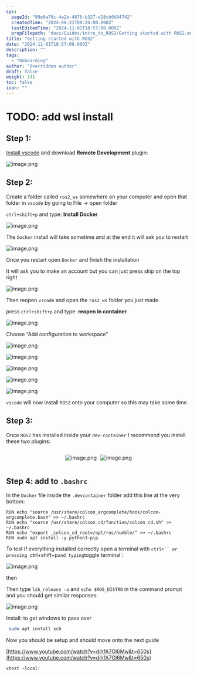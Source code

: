 ```yaml
---
sys:
  pageId: "89e0a78c-4e2b-4070-b327-d28cb0694742"
  createdTime: "2024-08-21T00:24:00.000Z"
  lastEditedTime: "2024-11-01T18:57:00.000Z"
  propFilepath: "docs/Guides/intro_to_ROS2/Getting started with ROS2.md"
title: "Getting started with ROS2"
date: "2024-11-01T18:57:00.000Z"
description: ""
tags:
  - "Onboarding"
author: "Overridden author"
draft: false
weight: 141
toc: false
icon: ""
---
```


# TODO: add wsl install

## Step 1:

[Install vscode](https://code.visualstudio.com/download) and download **Remote Development** plugin:

![image.png](https://prod-files-secure.s3.us-west-2.amazonaws.com/d518164a-d88e-44d1-a4ee-3adb3bd8bce0/efb52993-1881-4a40-b95e-6f020334f022/image.png?X-Amz-Algorithm=AWS4-HMAC-SHA256&X-Amz-Content-Sha256=UNSIGNED-PAYLOAD&X-Amz-Credential=ASIAZI2LB4665YTT37WL%2F20250222%2Fus-west-2%2Fs3%2Faws4_request&X-Amz-Date=20250222T160745Z&X-Amz-Expires=3600&X-Amz-Security-Token=IQoJb3JpZ2luX2VjEMf%2F%2F%2F%2F%2F%2F%2F%2F%2F%2FwEaCXVzLXdlc3QtMiJHMEUCIFIjFbI7HUG6AkN3t%2FusdFGz65Ar5LK3C2ScpNbZPUSuAiEAv9EZyo0MGj6t9%2FbjZ6zpuqtjAI1%2FKPON%2FS7UD7M4YygqiAQI8P%2F%2F%2F%2F%2F%2F%2F%2F%2F%2FARAAGgw2Mzc0MjMxODM4MDUiDCGE2Ika6L5jz18VmircAz4udJS7eWxoZBYVc49KJUDOSKn55vpaeJGoxWUScjCdXyMZlOTlATCKCDwJbLiQRQLVWTpo5vWPkKwOrY0zEpcc3GuyTVgCc984K7%2FP%2Fs6TF%2BQXnATGb%2BmFFt8Pzp%2F7aa2HCDTTxN8SKxm6y5rnFeTrEu23P5PDF0z1aSxQdI6pP%2Ftm0cVMBNhNDmShaA18RPHKmbJ7%2F8U9oYARIo1yjX7wJjxSEMnn2TdezX7GiKft9ZtIHBgpH4ZQSrtv9io%2F3wM8bA6aC7l3IFnybKNdbY%2BcZn6qG2B6xRUImrUrzEI%2B9vwvgrhBDOWA3op0TNNzhyNOkzU4b0ZMSLfnLAxgiVl34PX%2BWFJUAJV8h3QOqUnJyrPe4viFQdK17sqpjUJ0AhOuMCQ%2Fo6IB9UkGSV07ZDn%2F0CjC1dbQXswrspor4akI8ffdvfw4JfmOz4KZUWUbGJD4uZrLlLez7ei0oau9XAJOPTzWy3I4N%2BTMY6ynnDMgJJLw495PuuHx%2FvN54Gnm7bgvdttwYBxO3Ik%2BO9jwG%2F36SRFXao%2FNZ42FXpPY0jxIRovZznbs0%2BlVe3ZcmlX7L0aWDtPTFRLRbLbPt37dWwXx7vqzvRjFxV7%2F8RYhN%2FwKHaRsAdoYi%2BlqWVvvMMXA570GOqUBhcl5g6Kh5C2ESixnj32ZU%2F4634m0b2n3vSiBTDql0dATb13eDma52%2BoIQTC6yhGUt2%2FLTPO%2F23oobBl9DlZ1BeGMsZnPxYhIuJomI4Q6qE5n0Hw8mHugsTAktjLZl8W3KzozTSPrwFFRZjcdSxDjGfzM0sMp7eDHWc%2F3o1sGP2GOEuGe52bVjiA7tCVy%2FeakKrYflgtklbZ1nRte3yB9Oty8Xx0z&X-Amz-Signature=a026a7a8cf2cea8296d1ec024034ec35989df8e51bce47a11c317cd4320a91eb&X-Amz-SignedHeaders=host&x-id=GetObject)

## Step 2:

Create a folder called `ros2_ws` somewhere on your computer and open that folder in `vscode` by going to File → open folder 

`ctrl+shift+p` and type: **Install Docker**

![image.png](https://prod-files-secure.s3.us-west-2.amazonaws.com/d518164a-d88e-44d1-a4ee-3adb3bd8bce0/2269dc0e-1cd5-47ff-bceb-c04ad9b2eab0/image.png?X-Amz-Algorithm=AWS4-HMAC-SHA256&X-Amz-Content-Sha256=UNSIGNED-PAYLOAD&X-Amz-Credential=ASIAZI2LB4665YTT37WL%2F20250222%2Fus-west-2%2Fs3%2Faws4_request&X-Amz-Date=20250222T160745Z&X-Amz-Expires=3600&X-Amz-Security-Token=IQoJb3JpZ2luX2VjEMf%2F%2F%2F%2F%2F%2F%2F%2F%2F%2FwEaCXVzLXdlc3QtMiJHMEUCIFIjFbI7HUG6AkN3t%2FusdFGz65Ar5LK3C2ScpNbZPUSuAiEAv9EZyo0MGj6t9%2FbjZ6zpuqtjAI1%2FKPON%2FS7UD7M4YygqiAQI8P%2F%2F%2F%2F%2F%2F%2F%2F%2F%2FARAAGgw2Mzc0MjMxODM4MDUiDCGE2Ika6L5jz18VmircAz4udJS7eWxoZBYVc49KJUDOSKn55vpaeJGoxWUScjCdXyMZlOTlATCKCDwJbLiQRQLVWTpo5vWPkKwOrY0zEpcc3GuyTVgCc984K7%2FP%2Fs6TF%2BQXnATGb%2BmFFt8Pzp%2F7aa2HCDTTxN8SKxm6y5rnFeTrEu23P5PDF0z1aSxQdI6pP%2Ftm0cVMBNhNDmShaA18RPHKmbJ7%2F8U9oYARIo1yjX7wJjxSEMnn2TdezX7GiKft9ZtIHBgpH4ZQSrtv9io%2F3wM8bA6aC7l3IFnybKNdbY%2BcZn6qG2B6xRUImrUrzEI%2B9vwvgrhBDOWA3op0TNNzhyNOkzU4b0ZMSLfnLAxgiVl34PX%2BWFJUAJV8h3QOqUnJyrPe4viFQdK17sqpjUJ0AhOuMCQ%2Fo6IB9UkGSV07ZDn%2F0CjC1dbQXswrspor4akI8ffdvfw4JfmOz4KZUWUbGJD4uZrLlLez7ei0oau9XAJOPTzWy3I4N%2BTMY6ynnDMgJJLw495PuuHx%2FvN54Gnm7bgvdttwYBxO3Ik%2BO9jwG%2F36SRFXao%2FNZ42FXpPY0jxIRovZznbs0%2BlVe3ZcmlX7L0aWDtPTFRLRbLbPt37dWwXx7vqzvRjFxV7%2F8RYhN%2FwKHaRsAdoYi%2BlqWVvvMMXA570GOqUBhcl5g6Kh5C2ESixnj32ZU%2F4634m0b2n3vSiBTDql0dATb13eDma52%2BoIQTC6yhGUt2%2FLTPO%2F23oobBl9DlZ1BeGMsZnPxYhIuJomI4Q6qE5n0Hw8mHugsTAktjLZl8W3KzozTSPrwFFRZjcdSxDjGfzM0sMp7eDHWc%2F3o1sGP2GOEuGe52bVjiA7tCVy%2FeakKrYflgtklbZ1nRte3yB9Oty8Xx0z&X-Amz-Signature=65f162ab21f82b86e9158d7b3dc8806793aa0e940c8be311ec01b39d1589db0d&X-Amz-SignedHeaders=host&x-id=GetObject)

The `Docker` install will take sometime and at the end it will ask you to restart

![image.png](https://prod-files-secure.s3.us-west-2.amazonaws.com/d518164a-d88e-44d1-a4ee-3adb3bd8bce0/ed233f78-be33-4b1f-b89c-9c346c0e961e/image.png?X-Amz-Algorithm=AWS4-HMAC-SHA256&X-Amz-Content-Sha256=UNSIGNED-PAYLOAD&X-Amz-Credential=ASIAZI2LB4665YTT37WL%2F20250222%2Fus-west-2%2Fs3%2Faws4_request&X-Amz-Date=20250222T160745Z&X-Amz-Expires=3600&X-Amz-Security-Token=IQoJb3JpZ2luX2VjEMf%2F%2F%2F%2F%2F%2F%2F%2F%2F%2FwEaCXVzLXdlc3QtMiJHMEUCIFIjFbI7HUG6AkN3t%2FusdFGz65Ar5LK3C2ScpNbZPUSuAiEAv9EZyo0MGj6t9%2FbjZ6zpuqtjAI1%2FKPON%2FS7UD7M4YygqiAQI8P%2F%2F%2F%2F%2F%2F%2F%2F%2F%2FARAAGgw2Mzc0MjMxODM4MDUiDCGE2Ika6L5jz18VmircAz4udJS7eWxoZBYVc49KJUDOSKn55vpaeJGoxWUScjCdXyMZlOTlATCKCDwJbLiQRQLVWTpo5vWPkKwOrY0zEpcc3GuyTVgCc984K7%2FP%2Fs6TF%2BQXnATGb%2BmFFt8Pzp%2F7aa2HCDTTxN8SKxm6y5rnFeTrEu23P5PDF0z1aSxQdI6pP%2Ftm0cVMBNhNDmShaA18RPHKmbJ7%2F8U9oYARIo1yjX7wJjxSEMnn2TdezX7GiKft9ZtIHBgpH4ZQSrtv9io%2F3wM8bA6aC7l3IFnybKNdbY%2BcZn6qG2B6xRUImrUrzEI%2B9vwvgrhBDOWA3op0TNNzhyNOkzU4b0ZMSLfnLAxgiVl34PX%2BWFJUAJV8h3QOqUnJyrPe4viFQdK17sqpjUJ0AhOuMCQ%2Fo6IB9UkGSV07ZDn%2F0CjC1dbQXswrspor4akI8ffdvfw4JfmOz4KZUWUbGJD4uZrLlLez7ei0oau9XAJOPTzWy3I4N%2BTMY6ynnDMgJJLw495PuuHx%2FvN54Gnm7bgvdttwYBxO3Ik%2BO9jwG%2F36SRFXao%2FNZ42FXpPY0jxIRovZznbs0%2BlVe3ZcmlX7L0aWDtPTFRLRbLbPt37dWwXx7vqzvRjFxV7%2F8RYhN%2FwKHaRsAdoYi%2BlqWVvvMMXA570GOqUBhcl5g6Kh5C2ESixnj32ZU%2F4634m0b2n3vSiBTDql0dATb13eDma52%2BoIQTC6yhGUt2%2FLTPO%2F23oobBl9DlZ1BeGMsZnPxYhIuJomI4Q6qE5n0Hw8mHugsTAktjLZl8W3KzozTSPrwFFRZjcdSxDjGfzM0sMp7eDHWc%2F3o1sGP2GOEuGe52bVjiA7tCVy%2FeakKrYflgtklbZ1nRte3yB9Oty8Xx0z&X-Amz-Signature=dbc50d372083d4acbdd5d7fb66bf118528eb3c64a7ec9b2a60e20a4454881214&X-Amz-SignedHeaders=host&x-id=GetObject)

Once you restart open `Docker` and finish the installation

It will ask you to make an account but you can just press skip on the top right

![image.png](https://prod-files-secure.s3.us-west-2.amazonaws.com/d518164a-d88e-44d1-a4ee-3adb3bd8bce0/21010ad9-1659-4fd9-9f59-9932a09b2a3d/image.png?X-Amz-Algorithm=AWS4-HMAC-SHA256&X-Amz-Content-Sha256=UNSIGNED-PAYLOAD&X-Amz-Credential=ASIAZI2LB4665YTT37WL%2F20250222%2Fus-west-2%2Fs3%2Faws4_request&X-Amz-Date=20250222T160745Z&X-Amz-Expires=3600&X-Amz-Security-Token=IQoJb3JpZ2luX2VjEMf%2F%2F%2F%2F%2F%2F%2F%2F%2F%2FwEaCXVzLXdlc3QtMiJHMEUCIFIjFbI7HUG6AkN3t%2FusdFGz65Ar5LK3C2ScpNbZPUSuAiEAv9EZyo0MGj6t9%2FbjZ6zpuqtjAI1%2FKPON%2FS7UD7M4YygqiAQI8P%2F%2F%2F%2F%2F%2F%2F%2F%2F%2FARAAGgw2Mzc0MjMxODM4MDUiDCGE2Ika6L5jz18VmircAz4udJS7eWxoZBYVc49KJUDOSKn55vpaeJGoxWUScjCdXyMZlOTlATCKCDwJbLiQRQLVWTpo5vWPkKwOrY0zEpcc3GuyTVgCc984K7%2FP%2Fs6TF%2BQXnATGb%2BmFFt8Pzp%2F7aa2HCDTTxN8SKxm6y5rnFeTrEu23P5PDF0z1aSxQdI6pP%2Ftm0cVMBNhNDmShaA18RPHKmbJ7%2F8U9oYARIo1yjX7wJjxSEMnn2TdezX7GiKft9ZtIHBgpH4ZQSrtv9io%2F3wM8bA6aC7l3IFnybKNdbY%2BcZn6qG2B6xRUImrUrzEI%2B9vwvgrhBDOWA3op0TNNzhyNOkzU4b0ZMSLfnLAxgiVl34PX%2BWFJUAJV8h3QOqUnJyrPe4viFQdK17sqpjUJ0AhOuMCQ%2Fo6IB9UkGSV07ZDn%2F0CjC1dbQXswrspor4akI8ffdvfw4JfmOz4KZUWUbGJD4uZrLlLez7ei0oau9XAJOPTzWy3I4N%2BTMY6ynnDMgJJLw495PuuHx%2FvN54Gnm7bgvdttwYBxO3Ik%2BO9jwG%2F36SRFXao%2FNZ42FXpPY0jxIRovZznbs0%2BlVe3ZcmlX7L0aWDtPTFRLRbLbPt37dWwXx7vqzvRjFxV7%2F8RYhN%2FwKHaRsAdoYi%2BlqWVvvMMXA570GOqUBhcl5g6Kh5C2ESixnj32ZU%2F4634m0b2n3vSiBTDql0dATb13eDma52%2BoIQTC6yhGUt2%2FLTPO%2F23oobBl9DlZ1BeGMsZnPxYhIuJomI4Q6qE5n0Hw8mHugsTAktjLZl8W3KzozTSPrwFFRZjcdSxDjGfzM0sMp7eDHWc%2F3o1sGP2GOEuGe52bVjiA7tCVy%2FeakKrYflgtklbZ1nRte3yB9Oty8Xx0z&X-Amz-Signature=016017d61d584a0ecad0895afa24a619550579eb2a76002275a4398255d2aa25&X-Amz-SignedHeaders=host&x-id=GetObject)

Then reopen `vscode` and open the `ros2_ws` folder you just made

press `ctrl+shift+p` and type: **reopen in container**

![image.png](https://prod-files-secure.s3.us-west-2.amazonaws.com/d518164a-d88e-44d1-a4ee-3adb3bd8bce0/4e93b8c2-41ad-488c-8095-c74205196118/image.png?X-Amz-Algorithm=AWS4-HMAC-SHA256&X-Amz-Content-Sha256=UNSIGNED-PAYLOAD&X-Amz-Credential=ASIAZI2LB4665YTT37WL%2F20250222%2Fus-west-2%2Fs3%2Faws4_request&X-Amz-Date=20250222T160745Z&X-Amz-Expires=3600&X-Amz-Security-Token=IQoJb3JpZ2luX2VjEMf%2F%2F%2F%2F%2F%2F%2F%2F%2F%2FwEaCXVzLXdlc3QtMiJHMEUCIFIjFbI7HUG6AkN3t%2FusdFGz65Ar5LK3C2ScpNbZPUSuAiEAv9EZyo0MGj6t9%2FbjZ6zpuqtjAI1%2FKPON%2FS7UD7M4YygqiAQI8P%2F%2F%2F%2F%2F%2F%2F%2F%2F%2FARAAGgw2Mzc0MjMxODM4MDUiDCGE2Ika6L5jz18VmircAz4udJS7eWxoZBYVc49KJUDOSKn55vpaeJGoxWUScjCdXyMZlOTlATCKCDwJbLiQRQLVWTpo5vWPkKwOrY0zEpcc3GuyTVgCc984K7%2FP%2Fs6TF%2BQXnATGb%2BmFFt8Pzp%2F7aa2HCDTTxN8SKxm6y5rnFeTrEu23P5PDF0z1aSxQdI6pP%2Ftm0cVMBNhNDmShaA18RPHKmbJ7%2F8U9oYARIo1yjX7wJjxSEMnn2TdezX7GiKft9ZtIHBgpH4ZQSrtv9io%2F3wM8bA6aC7l3IFnybKNdbY%2BcZn6qG2B6xRUImrUrzEI%2B9vwvgrhBDOWA3op0TNNzhyNOkzU4b0ZMSLfnLAxgiVl34PX%2BWFJUAJV8h3QOqUnJyrPe4viFQdK17sqpjUJ0AhOuMCQ%2Fo6IB9UkGSV07ZDn%2F0CjC1dbQXswrspor4akI8ffdvfw4JfmOz4KZUWUbGJD4uZrLlLez7ei0oau9XAJOPTzWy3I4N%2BTMY6ynnDMgJJLw495PuuHx%2FvN54Gnm7bgvdttwYBxO3Ik%2BO9jwG%2F36SRFXao%2FNZ42FXpPY0jxIRovZznbs0%2BlVe3ZcmlX7L0aWDtPTFRLRbLbPt37dWwXx7vqzvRjFxV7%2F8RYhN%2FwKHaRsAdoYi%2BlqWVvvMMXA570GOqUBhcl5g6Kh5C2ESixnj32ZU%2F4634m0b2n3vSiBTDql0dATb13eDma52%2BoIQTC6yhGUt2%2FLTPO%2F23oobBl9DlZ1BeGMsZnPxYhIuJomI4Q6qE5n0Hw8mHugsTAktjLZl8W3KzozTSPrwFFRZjcdSxDjGfzM0sMp7eDHWc%2F3o1sGP2GOEuGe52bVjiA7tCVy%2FeakKrYflgtklbZ1nRte3yB9Oty8Xx0z&X-Amz-Signature=75d588631f077098982b1c994b3493f08801cfd51dcc31444984151b17ea499b&X-Amz-SignedHeaders=host&x-id=GetObject)

Choose “Add configuration to workspace”

![image.png](https://prod-files-secure.s3.us-west-2.amazonaws.com/d518164a-d88e-44d1-a4ee-3adb3bd8bce0/9560b282-5060-4989-ba37-97e7b2c22476/image.png?X-Amz-Algorithm=AWS4-HMAC-SHA256&X-Amz-Content-Sha256=UNSIGNED-PAYLOAD&X-Amz-Credential=ASIAZI2LB4665YTT37WL%2F20250222%2Fus-west-2%2Fs3%2Faws4_request&X-Amz-Date=20250222T160745Z&X-Amz-Expires=3600&X-Amz-Security-Token=IQoJb3JpZ2luX2VjEMf%2F%2F%2F%2F%2F%2F%2F%2F%2F%2FwEaCXVzLXdlc3QtMiJHMEUCIFIjFbI7HUG6AkN3t%2FusdFGz65Ar5LK3C2ScpNbZPUSuAiEAv9EZyo0MGj6t9%2FbjZ6zpuqtjAI1%2FKPON%2FS7UD7M4YygqiAQI8P%2F%2F%2F%2F%2F%2F%2F%2F%2F%2FARAAGgw2Mzc0MjMxODM4MDUiDCGE2Ika6L5jz18VmircAz4udJS7eWxoZBYVc49KJUDOSKn55vpaeJGoxWUScjCdXyMZlOTlATCKCDwJbLiQRQLVWTpo5vWPkKwOrY0zEpcc3GuyTVgCc984K7%2FP%2Fs6TF%2BQXnATGb%2BmFFt8Pzp%2F7aa2HCDTTxN8SKxm6y5rnFeTrEu23P5PDF0z1aSxQdI6pP%2Ftm0cVMBNhNDmShaA18RPHKmbJ7%2F8U9oYARIo1yjX7wJjxSEMnn2TdezX7GiKft9ZtIHBgpH4ZQSrtv9io%2F3wM8bA6aC7l3IFnybKNdbY%2BcZn6qG2B6xRUImrUrzEI%2B9vwvgrhBDOWA3op0TNNzhyNOkzU4b0ZMSLfnLAxgiVl34PX%2BWFJUAJV8h3QOqUnJyrPe4viFQdK17sqpjUJ0AhOuMCQ%2Fo6IB9UkGSV07ZDn%2F0CjC1dbQXswrspor4akI8ffdvfw4JfmOz4KZUWUbGJD4uZrLlLez7ei0oau9XAJOPTzWy3I4N%2BTMY6ynnDMgJJLw495PuuHx%2FvN54Gnm7bgvdttwYBxO3Ik%2BO9jwG%2F36SRFXao%2FNZ42FXpPY0jxIRovZznbs0%2BlVe3ZcmlX7L0aWDtPTFRLRbLbPt37dWwXx7vqzvRjFxV7%2F8RYhN%2FwKHaRsAdoYi%2BlqWVvvMMXA570GOqUBhcl5g6Kh5C2ESixnj32ZU%2F4634m0b2n3vSiBTDql0dATb13eDma52%2BoIQTC6yhGUt2%2FLTPO%2F23oobBl9DlZ1BeGMsZnPxYhIuJomI4Q6qE5n0Hw8mHugsTAktjLZl8W3KzozTSPrwFFRZjcdSxDjGfzM0sMp7eDHWc%2F3o1sGP2GOEuGe52bVjiA7tCVy%2FeakKrYflgtklbZ1nRte3yB9Oty8Xx0z&X-Amz-Signature=3d758e8e9693cf7ece57679db5cdf467b22bf9faf0459b8a023ef6da7d91b60d&X-Amz-SignedHeaders=host&x-id=GetObject)

![image.png](https://prod-files-secure.s3.us-west-2.amazonaws.com/d518164a-d88e-44d1-a4ee-3adb3bd8bce0/2ee63f81-886b-48e8-a553-dc6e5eac99e4/image.png?X-Amz-Algorithm=AWS4-HMAC-SHA256&X-Amz-Content-Sha256=UNSIGNED-PAYLOAD&X-Amz-Credential=ASIAZI2LB4665YTT37WL%2F20250222%2Fus-west-2%2Fs3%2Faws4_request&X-Amz-Date=20250222T160745Z&X-Amz-Expires=3600&X-Amz-Security-Token=IQoJb3JpZ2luX2VjEMf%2F%2F%2F%2F%2F%2F%2F%2F%2F%2FwEaCXVzLXdlc3QtMiJHMEUCIFIjFbI7HUG6AkN3t%2FusdFGz65Ar5LK3C2ScpNbZPUSuAiEAv9EZyo0MGj6t9%2FbjZ6zpuqtjAI1%2FKPON%2FS7UD7M4YygqiAQI8P%2F%2F%2F%2F%2F%2F%2F%2F%2F%2FARAAGgw2Mzc0MjMxODM4MDUiDCGE2Ika6L5jz18VmircAz4udJS7eWxoZBYVc49KJUDOSKn55vpaeJGoxWUScjCdXyMZlOTlATCKCDwJbLiQRQLVWTpo5vWPkKwOrY0zEpcc3GuyTVgCc984K7%2FP%2Fs6TF%2BQXnATGb%2BmFFt8Pzp%2F7aa2HCDTTxN8SKxm6y5rnFeTrEu23P5PDF0z1aSxQdI6pP%2Ftm0cVMBNhNDmShaA18RPHKmbJ7%2F8U9oYARIo1yjX7wJjxSEMnn2TdezX7GiKft9ZtIHBgpH4ZQSrtv9io%2F3wM8bA6aC7l3IFnybKNdbY%2BcZn6qG2B6xRUImrUrzEI%2B9vwvgrhBDOWA3op0TNNzhyNOkzU4b0ZMSLfnLAxgiVl34PX%2BWFJUAJV8h3QOqUnJyrPe4viFQdK17sqpjUJ0AhOuMCQ%2Fo6IB9UkGSV07ZDn%2F0CjC1dbQXswrspor4akI8ffdvfw4JfmOz4KZUWUbGJD4uZrLlLez7ei0oau9XAJOPTzWy3I4N%2BTMY6ynnDMgJJLw495PuuHx%2FvN54Gnm7bgvdttwYBxO3Ik%2BO9jwG%2F36SRFXao%2FNZ42FXpPY0jxIRovZznbs0%2BlVe3ZcmlX7L0aWDtPTFRLRbLbPt37dWwXx7vqzvRjFxV7%2F8RYhN%2FwKHaRsAdoYi%2BlqWVvvMMXA570GOqUBhcl5g6Kh5C2ESixnj32ZU%2F4634m0b2n3vSiBTDql0dATb13eDma52%2BoIQTC6yhGUt2%2FLTPO%2F23oobBl9DlZ1BeGMsZnPxYhIuJomI4Q6qE5n0Hw8mHugsTAktjLZl8W3KzozTSPrwFFRZjcdSxDjGfzM0sMp7eDHWc%2F3o1sGP2GOEuGe52bVjiA7tCVy%2FeakKrYflgtklbZ1nRte3yB9Oty8Xx0z&X-Amz-Signature=e5dc59fbd00f598a60bf9afcb831bce68c0f93ebc3066d85f1d429b98b4b4635&X-Amz-SignedHeaders=host&x-id=GetObject)

![image.png](https://prod-files-secure.s3.us-west-2.amazonaws.com/d518164a-d88e-44d1-a4ee-3adb3bd8bce0/ae1580b2-b048-407e-aed9-b584224a7a04/image.png?X-Amz-Algorithm=AWS4-HMAC-SHA256&X-Amz-Content-Sha256=UNSIGNED-PAYLOAD&X-Amz-Credential=ASIAZI2LB4665YTT37WL%2F20250222%2Fus-west-2%2Fs3%2Faws4_request&X-Amz-Date=20250222T160745Z&X-Amz-Expires=3600&X-Amz-Security-Token=IQoJb3JpZ2luX2VjEMf%2F%2F%2F%2F%2F%2F%2F%2F%2F%2FwEaCXVzLXdlc3QtMiJHMEUCIFIjFbI7HUG6AkN3t%2FusdFGz65Ar5LK3C2ScpNbZPUSuAiEAv9EZyo0MGj6t9%2FbjZ6zpuqtjAI1%2FKPON%2FS7UD7M4YygqiAQI8P%2F%2F%2F%2F%2F%2F%2F%2F%2F%2FARAAGgw2Mzc0MjMxODM4MDUiDCGE2Ika6L5jz18VmircAz4udJS7eWxoZBYVc49KJUDOSKn55vpaeJGoxWUScjCdXyMZlOTlATCKCDwJbLiQRQLVWTpo5vWPkKwOrY0zEpcc3GuyTVgCc984K7%2FP%2Fs6TF%2BQXnATGb%2BmFFt8Pzp%2F7aa2HCDTTxN8SKxm6y5rnFeTrEu23P5PDF0z1aSxQdI6pP%2Ftm0cVMBNhNDmShaA18RPHKmbJ7%2F8U9oYARIo1yjX7wJjxSEMnn2TdezX7GiKft9ZtIHBgpH4ZQSrtv9io%2F3wM8bA6aC7l3IFnybKNdbY%2BcZn6qG2B6xRUImrUrzEI%2B9vwvgrhBDOWA3op0TNNzhyNOkzU4b0ZMSLfnLAxgiVl34PX%2BWFJUAJV8h3QOqUnJyrPe4viFQdK17sqpjUJ0AhOuMCQ%2Fo6IB9UkGSV07ZDn%2F0CjC1dbQXswrspor4akI8ffdvfw4JfmOz4KZUWUbGJD4uZrLlLez7ei0oau9XAJOPTzWy3I4N%2BTMY6ynnDMgJJLw495PuuHx%2FvN54Gnm7bgvdttwYBxO3Ik%2BO9jwG%2F36SRFXao%2FNZ42FXpPY0jxIRovZznbs0%2BlVe3ZcmlX7L0aWDtPTFRLRbLbPt37dWwXx7vqzvRjFxV7%2F8RYhN%2FwKHaRsAdoYi%2BlqWVvvMMXA570GOqUBhcl5g6Kh5C2ESixnj32ZU%2F4634m0b2n3vSiBTDql0dATb13eDma52%2BoIQTC6yhGUt2%2FLTPO%2F23oobBl9DlZ1BeGMsZnPxYhIuJomI4Q6qE5n0Hw8mHugsTAktjLZl8W3KzozTSPrwFFRZjcdSxDjGfzM0sMp7eDHWc%2F3o1sGP2GOEuGe52bVjiA7tCVy%2FeakKrYflgtklbZ1nRte3yB9Oty8Xx0z&X-Amz-Signature=259fdda4e41d61a72be58aa8995919f13efd27d558647e3d100c810e3c3c340c&X-Amz-SignedHeaders=host&x-id=GetObject)

![image.png](https://prod-files-secure.s3.us-west-2.amazonaws.com/d518164a-d88e-44d1-a4ee-3adb3bd8bce0/53255b28-f75e-430f-b9e3-c0ac8577e42b/image.png?X-Amz-Algorithm=AWS4-HMAC-SHA256&X-Amz-Content-Sha256=UNSIGNED-PAYLOAD&X-Amz-Credential=ASIAZI2LB4665YTT37WL%2F20250222%2Fus-west-2%2Fs3%2Faws4_request&X-Amz-Date=20250222T160745Z&X-Amz-Expires=3600&X-Amz-Security-Token=IQoJb3JpZ2luX2VjEMf%2F%2F%2F%2F%2F%2F%2F%2F%2F%2FwEaCXVzLXdlc3QtMiJHMEUCIFIjFbI7HUG6AkN3t%2FusdFGz65Ar5LK3C2ScpNbZPUSuAiEAv9EZyo0MGj6t9%2FbjZ6zpuqtjAI1%2FKPON%2FS7UD7M4YygqiAQI8P%2F%2F%2F%2F%2F%2F%2F%2F%2F%2FARAAGgw2Mzc0MjMxODM4MDUiDCGE2Ika6L5jz18VmircAz4udJS7eWxoZBYVc49KJUDOSKn55vpaeJGoxWUScjCdXyMZlOTlATCKCDwJbLiQRQLVWTpo5vWPkKwOrY0zEpcc3GuyTVgCc984K7%2FP%2Fs6TF%2BQXnATGb%2BmFFt8Pzp%2F7aa2HCDTTxN8SKxm6y5rnFeTrEu23P5PDF0z1aSxQdI6pP%2Ftm0cVMBNhNDmShaA18RPHKmbJ7%2F8U9oYARIo1yjX7wJjxSEMnn2TdezX7GiKft9ZtIHBgpH4ZQSrtv9io%2F3wM8bA6aC7l3IFnybKNdbY%2BcZn6qG2B6xRUImrUrzEI%2B9vwvgrhBDOWA3op0TNNzhyNOkzU4b0ZMSLfnLAxgiVl34PX%2BWFJUAJV8h3QOqUnJyrPe4viFQdK17sqpjUJ0AhOuMCQ%2Fo6IB9UkGSV07ZDn%2F0CjC1dbQXswrspor4akI8ffdvfw4JfmOz4KZUWUbGJD4uZrLlLez7ei0oau9XAJOPTzWy3I4N%2BTMY6ynnDMgJJLw495PuuHx%2FvN54Gnm7bgvdttwYBxO3Ik%2BO9jwG%2F36SRFXao%2FNZ42FXpPY0jxIRovZznbs0%2BlVe3ZcmlX7L0aWDtPTFRLRbLbPt37dWwXx7vqzvRjFxV7%2F8RYhN%2FwKHaRsAdoYi%2BlqWVvvMMXA570GOqUBhcl5g6Kh5C2ESixnj32ZU%2F4634m0b2n3vSiBTDql0dATb13eDma52%2BoIQTC6yhGUt2%2FLTPO%2F23oobBl9DlZ1BeGMsZnPxYhIuJomI4Q6qE5n0Hw8mHugsTAktjLZl8W3KzozTSPrwFFRZjcdSxDjGfzM0sMp7eDHWc%2F3o1sGP2GOEuGe52bVjiA7tCVy%2FeakKrYflgtklbZ1nRte3yB9Oty8Xx0z&X-Amz-Signature=a11c7bbee693c79a55a1c2c3eafb186e086eeb14e8eec37df9ff5d62fd86618e&X-Amz-SignedHeaders=host&x-id=GetObject)

![image.png](https://prod-files-secure.s3.us-west-2.amazonaws.com/d518164a-d88e-44d1-a4ee-3adb3bd8bce0/7c562767-5af9-4ffb-97d1-327bcdf4ee00/image.png?X-Amz-Algorithm=AWS4-HMAC-SHA256&X-Amz-Content-Sha256=UNSIGNED-PAYLOAD&X-Amz-Credential=ASIAZI2LB4665YTT37WL%2F20250222%2Fus-west-2%2Fs3%2Faws4_request&X-Amz-Date=20250222T160745Z&X-Amz-Expires=3600&X-Amz-Security-Token=IQoJb3JpZ2luX2VjEMf%2F%2F%2F%2F%2F%2F%2F%2F%2F%2FwEaCXVzLXdlc3QtMiJHMEUCIFIjFbI7HUG6AkN3t%2FusdFGz65Ar5LK3C2ScpNbZPUSuAiEAv9EZyo0MGj6t9%2FbjZ6zpuqtjAI1%2FKPON%2FS7UD7M4YygqiAQI8P%2F%2F%2F%2F%2F%2F%2F%2F%2F%2FARAAGgw2Mzc0MjMxODM4MDUiDCGE2Ika6L5jz18VmircAz4udJS7eWxoZBYVc49KJUDOSKn55vpaeJGoxWUScjCdXyMZlOTlATCKCDwJbLiQRQLVWTpo5vWPkKwOrY0zEpcc3GuyTVgCc984K7%2FP%2Fs6TF%2BQXnATGb%2BmFFt8Pzp%2F7aa2HCDTTxN8SKxm6y5rnFeTrEu23P5PDF0z1aSxQdI6pP%2Ftm0cVMBNhNDmShaA18RPHKmbJ7%2F8U9oYARIo1yjX7wJjxSEMnn2TdezX7GiKft9ZtIHBgpH4ZQSrtv9io%2F3wM8bA6aC7l3IFnybKNdbY%2BcZn6qG2B6xRUImrUrzEI%2B9vwvgrhBDOWA3op0TNNzhyNOkzU4b0ZMSLfnLAxgiVl34PX%2BWFJUAJV8h3QOqUnJyrPe4viFQdK17sqpjUJ0AhOuMCQ%2Fo6IB9UkGSV07ZDn%2F0CjC1dbQXswrspor4akI8ffdvfw4JfmOz4KZUWUbGJD4uZrLlLez7ei0oau9XAJOPTzWy3I4N%2BTMY6ynnDMgJJLw495PuuHx%2FvN54Gnm7bgvdttwYBxO3Ik%2BO9jwG%2F36SRFXao%2FNZ42FXpPY0jxIRovZznbs0%2BlVe3ZcmlX7L0aWDtPTFRLRbLbPt37dWwXx7vqzvRjFxV7%2F8RYhN%2FwKHaRsAdoYi%2BlqWVvvMMXA570GOqUBhcl5g6Kh5C2ESixnj32ZU%2F4634m0b2n3vSiBTDql0dATb13eDma52%2BoIQTC6yhGUt2%2FLTPO%2F23oobBl9DlZ1BeGMsZnPxYhIuJomI4Q6qE5n0Hw8mHugsTAktjLZl8W3KzozTSPrwFFRZjcdSxDjGfzM0sMp7eDHWc%2F3o1sGP2GOEuGe52bVjiA7tCVy%2FeakKrYflgtklbZ1nRte3yB9Oty8Xx0z&X-Amz-Signature=8bec3d3f1c61c3c8e41e13643e387059e6843da2cd2728a81da6ac3f591b2acb&X-Amz-SignedHeaders=host&x-id=GetObject)

`vscode` will now install `ROS2` onto your computer so this may take some time.

## Step 3:

Once `ROS2` has installed inside your `dev-container` I recommend you install these two plugins:

<div style="display: flex;flex-direction: row; column-gap:10px; max-width: 630px;justify-content: center;">
<div>

![image.png](https://prod-files-secure.s3.us-west-2.amazonaws.com/d518164a-d88e-44d1-a4ee-3adb3bd8bce0/3fc3d550-5a54-4ba1-ba6b-faa01cdb7369/image.png?X-Amz-Algorithm=AWS4-HMAC-SHA256&X-Amz-Content-Sha256=UNSIGNED-PAYLOAD&X-Amz-Credential=ASIAZI2LB4665GMFMKOV%2F20250222%2Fus-west-2%2Fs3%2Faws4_request&X-Amz-Date=20250222T160747Z&X-Amz-Expires=3600&X-Amz-Security-Token=IQoJb3JpZ2luX2VjEMT%2F%2F%2F%2F%2F%2F%2F%2F%2F%2FwEaCXVzLXdlc3QtMiJGMEQCIDslv463TqJa98LVT96JbMiHNtpFSvE8poJSfQF3m%2BuUAiBAnk1heZ2TVHdtz%2Bb7kyD%2BfUhQxczSJL%2FtY9i%2FS5NG3SqIBAjt%2F%2F%2F%2F%2F%2F%2F%2F%2F%2F8BEAAaDDYzNzQyMzE4MzgwNSIM%2FRHOtnhPe50kolytKtwDETUPxCb1MWNkprsVARkwhzPQp8%2BhjRhJ4HHkGT7lpY%2BQIoeTtMf5PmSktZQOEcEVBhuiMfWhtcqgt76VJcOoZaiPYFdaOYUjL2n3baJUA7vOczkKGPVoOG2%2BACp73qoOxHtp2UQsgke8eJXHUPquvMASMhhb9FhHeD1sYFDykeZTKNO52koOFzW0nSZQSjoUl%2BhZ4jwudl%2FYr1h7pp%2BnPipngN0367eVjgEe1%2FkT3xhRjrP133PjoaFc8DGt117NePuKbtieBs5yQO3jfEZzeVt4nqm5ZrN10yyOX22DMjCGW2za6Pf6iydouWJFBlJY77dEEjh5OZbhaT2UUA6yvw8Ws0kRo2%2BvG93zXLPvYMOUAdSQpwK0IInZyPyyxYDqcZxZkGfmbWn5dbVhY%2BKlomtFjU2WD49%2FTlrWzGRe%2FmZw4u%2Fa2yRAabJ%2F%2FQfjldw6hCW6kCj%2BFf2723TH%2BKrIj6P8cqpT9L4g0pnuqit6qwmffqnv49d08Sh9zeUtW%2F8eVliQZ6cF8%2FhCDRaNpcPcnQ09f0l%2FpGsBiV1n7I%2FDnCufYW3C%2FO6BysHoDhZSHBMf7fWNO9MsflKWp48vxsmHL2VmV9dkpQ5bNoDClmgWHqtf3QywnSUEjCJgrY8wvevmvQY6pgHX5eiq8FU7QuPUjmyCr40fq%2FYcLMCFB5k6NJM4j3c5h4dy3FPsi421Mr5o%2BJt79OLf4TVXxTFllYAGbrOhHN1CTj3thzmbYj1pO8VJJg1pWrWmXD5SpwJXgNDXPcei5hkVaoeoA61SbRh%2FMFe6rPPoU9Ica4KFA3Vvh3spYUpwbIDrGbKu1VAQobvL%2FOP8RtuAse2P9ejT0pEtwJ5AWS54d2uBxjZE&X-Amz-Signature=6a1b283830fe9d86010cce8a35bbd5f23003e7b799069a66193e62f2f6d973f5&X-Amz-SignedHeaders=host&x-id=GetObject)

</div>
<div>

![image.png](https://prod-files-secure.s3.us-west-2.amazonaws.com/d518164a-d88e-44d1-a4ee-3adb3bd8bce0/d994cc66-13c2-4093-a5a3-f84cf4601a82/image.png?X-Amz-Algorithm=AWS4-HMAC-SHA256&X-Amz-Content-Sha256=UNSIGNED-PAYLOAD&X-Amz-Credential=ASIAZI2LB4664GUQBDA4%2F20250222%2Fus-west-2%2Fs3%2Faws4_request&X-Amz-Date=20250222T160747Z&X-Amz-Expires=3600&X-Amz-Security-Token=IQoJb3JpZ2luX2VjEMT%2F%2F%2F%2F%2F%2F%2F%2F%2F%2FwEaCXVzLXdlc3QtMiJIMEYCIQDAgoGGQxclUyPHiPtsqWOX0J%2BtYjUAe7Q0n0q58QI%2B5wIhAM%2FQy1fYTED32cbPN%2Fkcal9xiWgRGNekz7KsgISMGAq%2FKogECOz%2F%2F%2F%2F%2F%2F%2F%2F%2F%2FwEQABoMNjM3NDIzMTgzODA1Igzt9QHSdnMjMcvOhFkq3AM2Juum3xk4yD05p37zNxiwX%2Bqv%2BkOmN8gl2b8JfBI3szWQiadhBGI0nnMj0kimUfmlhU170auv1mmutepJmV2cMlcw%2BLugfJlvI%2F7x5fY72QEA6UR9gYFSvxJr8Uzw85FcGRbR2BO%2FBEbSJNwSRRnMteHoLWVi6uz3uHOmU9m%2FZgS19NipykjeaQDCtK2WSN7D2YXLght4W5FayjmCxtKWwKAuerfPjXMKehzrI%2F2WjOBEUdiKoUGS9mnezJ5b81wDlDsMGtTj3KZr2u4yGCv1USysIUyX18WbHO%2Fm0KO%2BSonSegYHoNgdRV3xOepNxmEVnLNV1JR2mewi7XOCNjzuM3F%2FCB1BETR%2FbNOVVvb2uiRXo3aqP%2F6%2FGRd%2BmvlTPbxEVFEIwED7XQ9u%2BBAnUimOAkpKOYBqs99oNgIxDct4NK0tzbkV1caLMxPjDQwzBnzhZ04Hlhs3mQsHLxqnxHsuAYbU%2FSGvvxB1Awiix697tht1W%2BZ945ViiOXm51vwM5ahyEk2mlyajLekb7gvszf%2Fz6tjnLx5grDLO4TLMqsS1QVRtxfdJfrkmO5iaFkK6JdZcu4K5go64cCHEhcEXYDNj6fBQhVQgpsFf6ZeTmg5lezAhYq%2Fi0OSlkYW4zDb6Oa9BjqkATBs8XTafOCCovP4NZmDdT03gp8fr%2BQIUTbc4Bj%2Fm62EtRx76O%2FsWz3K%2FDsikGLEEog9zwNW0Ae%2FENzS6iNYmzihjKdjS2BCOjeF801cxhi71RIASlhp%2B3ISSdEnyq2waQoDUMJT9XenKuRzLIQJKqNZKYk7AayXEbRon6dJIDlvCPx6LV0WVCHMRMh0jlHWEvbTGSoVZR9hHB%2BKzW8%2F46jFWUfY&X-Amz-Signature=396aab37da2886a8cbffdfa0fb0ce894051b98e47fe5104a96a2c087e00e8715&X-Amz-SignedHeaders=host&x-id=GetObject)

</div>
</div>

## Step 4: add to `.bashrc`

In the `Docker` file inside the `.devcontainer` folder add this line at the very bottom: 

```docker
RUN echo "source /usr/share/colcon_argcomplete/hook/colcon-argcomplete.bash" >> ~/.bashrc
RUN echo "source /usr/share/colcon_cd/function/colcon_cd.sh" >> ~/.bashrc
RUN echo "export _colcon_cd_root=/opt/ros/humble/" >> ~/.bashrc
RUN sudo apt install -y python3-pip 
```

To test if everything installed correctly open a terminal with `ctrl+`` or pressing `ctrl+shift+p` and typing `toggle terminal`:

![image.png](https://prod-files-secure.s3.us-west-2.amazonaws.com/d518164a-d88e-44d1-a4ee-3adb3bd8bce0/6a4943d8-b04e-4c02-9a58-775f3384d1a5/image.png?X-Amz-Algorithm=AWS4-HMAC-SHA256&X-Amz-Content-Sha256=UNSIGNED-PAYLOAD&X-Amz-Credential=ASIAZI2LB4665YTT37WL%2F20250222%2Fus-west-2%2Fs3%2Faws4_request&X-Amz-Date=20250222T160745Z&X-Amz-Expires=3600&X-Amz-Security-Token=IQoJb3JpZ2luX2VjEMf%2F%2F%2F%2F%2F%2F%2F%2F%2F%2FwEaCXVzLXdlc3QtMiJHMEUCIFIjFbI7HUG6AkN3t%2FusdFGz65Ar5LK3C2ScpNbZPUSuAiEAv9EZyo0MGj6t9%2FbjZ6zpuqtjAI1%2FKPON%2FS7UD7M4YygqiAQI8P%2F%2F%2F%2F%2F%2F%2F%2F%2F%2FARAAGgw2Mzc0MjMxODM4MDUiDCGE2Ika6L5jz18VmircAz4udJS7eWxoZBYVc49KJUDOSKn55vpaeJGoxWUScjCdXyMZlOTlATCKCDwJbLiQRQLVWTpo5vWPkKwOrY0zEpcc3GuyTVgCc984K7%2FP%2Fs6TF%2BQXnATGb%2BmFFt8Pzp%2F7aa2HCDTTxN8SKxm6y5rnFeTrEu23P5PDF0z1aSxQdI6pP%2Ftm0cVMBNhNDmShaA18RPHKmbJ7%2F8U9oYARIo1yjX7wJjxSEMnn2TdezX7GiKft9ZtIHBgpH4ZQSrtv9io%2F3wM8bA6aC7l3IFnybKNdbY%2BcZn6qG2B6xRUImrUrzEI%2B9vwvgrhBDOWA3op0TNNzhyNOkzU4b0ZMSLfnLAxgiVl34PX%2BWFJUAJV8h3QOqUnJyrPe4viFQdK17sqpjUJ0AhOuMCQ%2Fo6IB9UkGSV07ZDn%2F0CjC1dbQXswrspor4akI8ffdvfw4JfmOz4KZUWUbGJD4uZrLlLez7ei0oau9XAJOPTzWy3I4N%2BTMY6ynnDMgJJLw495PuuHx%2FvN54Gnm7bgvdttwYBxO3Ik%2BO9jwG%2F36SRFXao%2FNZ42FXpPY0jxIRovZznbs0%2BlVe3ZcmlX7L0aWDtPTFRLRbLbPt37dWwXx7vqzvRjFxV7%2F8RYhN%2FwKHaRsAdoYi%2BlqWVvvMMXA570GOqUBhcl5g6Kh5C2ESixnj32ZU%2F4634m0b2n3vSiBTDql0dATb13eDma52%2BoIQTC6yhGUt2%2FLTPO%2F23oobBl9DlZ1BeGMsZnPxYhIuJomI4Q6qE5n0Hw8mHugsTAktjLZl8W3KzozTSPrwFFRZjcdSxDjGfzM0sMp7eDHWc%2F3o1sGP2GOEuGe52bVjiA7tCVy%2FeakKrYflgtklbZ1nRte3yB9Oty8Xx0z&X-Amz-Signature=ade432d1f633ac0c240792cc364e5630b41db12794da06a69b679310742abbc1&X-Amz-SignedHeaders=host&x-id=GetObject)

then 

Then type `lsb_release -a` and `echo $ROS_DISTRO` in the command prompt and you should get similar responses:

![image.png](https://prod-files-secure.s3.us-west-2.amazonaws.com/d518164a-d88e-44d1-a4ee-3adb3bd8bce0/3e635dec-a805-4e85-8b9e-d000e5b71a4e/image.png?X-Amz-Algorithm=AWS4-HMAC-SHA256&X-Amz-Content-Sha256=UNSIGNED-PAYLOAD&X-Amz-Credential=ASIAZI2LB4665YTT37WL%2F20250222%2Fus-west-2%2Fs3%2Faws4_request&X-Amz-Date=20250222T160745Z&X-Amz-Expires=3600&X-Amz-Security-Token=IQoJb3JpZ2luX2VjEMf%2F%2F%2F%2F%2F%2F%2F%2F%2F%2FwEaCXVzLXdlc3QtMiJHMEUCIFIjFbI7HUG6AkN3t%2FusdFGz65Ar5LK3C2ScpNbZPUSuAiEAv9EZyo0MGj6t9%2FbjZ6zpuqtjAI1%2FKPON%2FS7UD7M4YygqiAQI8P%2F%2F%2F%2F%2F%2F%2F%2F%2F%2FARAAGgw2Mzc0MjMxODM4MDUiDCGE2Ika6L5jz18VmircAz4udJS7eWxoZBYVc49KJUDOSKn55vpaeJGoxWUScjCdXyMZlOTlATCKCDwJbLiQRQLVWTpo5vWPkKwOrY0zEpcc3GuyTVgCc984K7%2FP%2Fs6TF%2BQXnATGb%2BmFFt8Pzp%2F7aa2HCDTTxN8SKxm6y5rnFeTrEu23P5PDF0z1aSxQdI6pP%2Ftm0cVMBNhNDmShaA18RPHKmbJ7%2F8U9oYARIo1yjX7wJjxSEMnn2TdezX7GiKft9ZtIHBgpH4ZQSrtv9io%2F3wM8bA6aC7l3IFnybKNdbY%2BcZn6qG2B6xRUImrUrzEI%2B9vwvgrhBDOWA3op0TNNzhyNOkzU4b0ZMSLfnLAxgiVl34PX%2BWFJUAJV8h3QOqUnJyrPe4viFQdK17sqpjUJ0AhOuMCQ%2Fo6IB9UkGSV07ZDn%2F0CjC1dbQXswrspor4akI8ffdvfw4JfmOz4KZUWUbGJD4uZrLlLez7ei0oau9XAJOPTzWy3I4N%2BTMY6ynnDMgJJLw495PuuHx%2FvN54Gnm7bgvdttwYBxO3Ik%2BO9jwG%2F36SRFXao%2FNZ42FXpPY0jxIRovZznbs0%2BlVe3ZcmlX7L0aWDtPTFRLRbLbPt37dWwXx7vqzvRjFxV7%2F8RYhN%2FwKHaRsAdoYi%2BlqWVvvMMXA570GOqUBhcl5g6Kh5C2ESixnj32ZU%2F4634m0b2n3vSiBTDql0dATb13eDma52%2BoIQTC6yhGUt2%2FLTPO%2F23oobBl9DlZ1BeGMsZnPxYhIuJomI4Q6qE5n0Hw8mHugsTAktjLZl8W3KzozTSPrwFFRZjcdSxDjGfzM0sMp7eDHWc%2F3o1sGP2GOEuGe52bVjiA7tCVy%2FeakKrYflgtklbZ1nRte3yB9Oty8Xx0z&X-Amz-Signature=245fa4579955f239d81a09fa15e3a2da875da71af361acddc376f24b3fa0f98d&X-Amz-SignedHeaders=host&x-id=GetObject)

Install:  to get windows to pass over

```bash
 sudo apt install xcb
```

Now you should be setup and should move onto the next guide 

[https://www.youtube.com/watch?v=dihfA7Ol6Mw&t=650s](https://www.youtube.com/watch?v=dihfA7Ol6Mw&t=650s)

```python
xhost +local:
```
